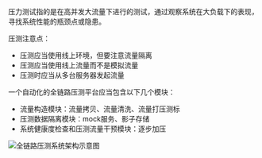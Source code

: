 压力测试指的是在高并发大流量下进行的测试，通过观察系统在大负载下的表现，寻找系统性能的瓶颈点或隐患。

压测注意点：
- 压测应当使用线上环境，但要注意流量隔离
- 压测应当使用线上流量而不是模拟流量
- 压测时应当从多台服务器发起流量

一个自动化的全链路压测平台应当包含以下几个模块：
- 流量构造模块：流量拷贝、流量清洗、流量打压测标
- 压测数据隔离模块：mock服务、影子存储
- 系统健康度检查和压测流量干预模块：逐步加压

![全链路压测系统架构示意图](https://static001.geekbang.org/resource/image/15/ff/1552e524d495bb7e129405578b7907ff.jpg)

